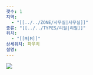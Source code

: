 ```yaml
---
갯수: 1
지역:
  - "[[../../ZONE/사무실|사무실]]"
종류: "[[../../TYPES/리필|리필]]"
위치:
  - "[[M|M]]"
상세위치: 파우치
설명:
---
```

![](http://192.168.50.22/devices/240608_IMG_0197.jpg)
